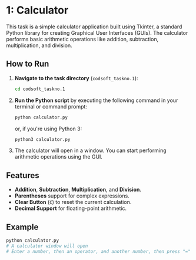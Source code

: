 # 1: Calculator

This task is a simple calculator application built using Tkinter, a standard Python library for creating Graphical User Interfaces (GUIs). The calculator performs basic arithmetic operations like addition, subtraction, multiplication, and division.

## How to Run

1. **Navigate to the task directory** (`codsoft_taskno.1`):

    ```bash
    cd codsoft_taskno.1
    ```

2. **Run the Python script** by executing the following command in your terminal or command prompt:

    ```bash
    python calculator.py
    ```

    or, if you're using Python 3:

    ```bash
    python3 calculator.py
    ```

3. The calculator will open in a window. You can start performing arithmetic operations using the GUI.

## Features

- **Addition**, **Subtraction**, **Multiplication**, and **Division**.
- **Parentheses** support for complex expressions.
- **Clear Button** (`C`) to reset the current calculation.
- **Decimal Support** for floating-point arithmetic.

## Example

```bash
python calculator.py
# A calculator window will open
# Enter a number, then an operator, and another number, then press "=" to see the result.
